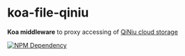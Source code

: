 # koa-file-qiniu

**Koa middleware** to proxy accessing of [QiNiu cloud storage](https://www.qiniu.com/products/kodo)

[![NPM Dependency](https://david-dm.org/TechQuery/koa-file-qiniu.svg)](https://david-dm.org/TechQuery/koa-file-qiniu)
